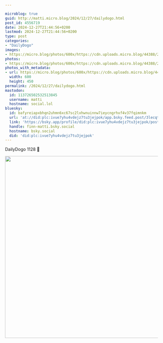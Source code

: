```yaml
---

microblog: true
guid: http://matti.micro.blog/2024/12/27/dailydogo.html
post_id: 4556719
date: 2024-12-27T21:44:56+0200
lastmod: 2024-12-27T21:44:56+0200
type: post
categories:
- "DailyDogo"
images:
- https://micro.blog/photos/600x/https://cdn.uploads.micro.blog/44388/2024/a9d9ac0925bb4fa4b5a8f9c107ef55a5.jpg
photos:
- https://micro.blog/photos/600x/https://cdn.uploads.micro.blog/44388/2024/a9d9ac0925bb4fa4b5a8f9c107ef55a5.jpg
photos_with_metadata:
- url: https://micro.blog/photos/600x/https://cdn.uploads.micro.blog/44388/2024/a9d9ac0925bb4fa4b5a8f9c107ef55a5.jpg
  width: 600
  height: 450
permalink: /2024/12/27/dailydogo.html
mastodon:
  id: 113726502532513845
  username: matti
  hostname: social.lol
bluesky:
  id: bafyreiapxbhqn2uhmn6xc67sc2lxhwnuinnw7ieycngrhxf4v37fqimnkm
  url: 'at://did:plc:ivue7yhu4vdejz7tu3jejpok/app.bsky.feed.post/3lecqtu2igo2d'
  link: 'https://bsky.app/profile/did:plc:ivue7yhu4vdejz7tu3jejpok/post/3lecqtu2igo2d'
  handle: finn-matti.bsky.social
  hostname: bsky.social
  did: 'did:plc:ivue7yhu4vdejz7tu3jejpok'
---
```

DailyDogo 1128 🐶

<img src="https://micro.blog/photos/600x/https://blog.martin-haehnel.de/uploads/2024/a9d9ac0925bb4fa4b5a8f9c107ef55a5.jpg" width="600" alt="" />
